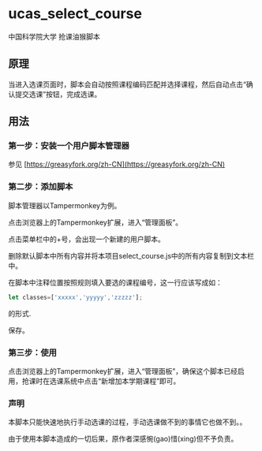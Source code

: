 # ucas_select_course
中国科学院大学 抢课油猴脚本

## 原理

当进入选课页面时，脚本会自动按照课程编码匹配并选择课程，然后自动点击“确认提交选课”按钮，完成选课。

## 用法

### 第一步：安装一个用户脚本管理器

参见 [https://greasyfork.org/zh-CN](https://greasyfork.org/zh-CN)

### 第二步：添加脚本

脚本管理器以Tampermonkey为例。

点击浏览器上的Tampermonkey扩展，进入“管理面板”。

点击菜单栏中的+号，会出现一个新建的用户脚本。

删除默认脚本中所有内容并将本项目select_course.js中的所有内容复制到文本栏中。

在脚本中注释位置按照规则填入要选的课程编号，这一行应该写成如：
```js
let classes=['xxxxx','yyyyy','zzzzz'];
```
的形式.

保存。

### 第三步：使用

点击浏览器上的Tampermonkey扩展，进入“管理面板”，确保这个脚本已经启用，抢课时在选课系统中点击“新增加本学期课程”即可。

### 声明

本脚本只能快速地执行手动选课的过程，手动选课做不到的事情它也做不到。。

由于使用本脚本造成的一切后果，原作者深感惋(gao)惜(xing)但不予负责。
